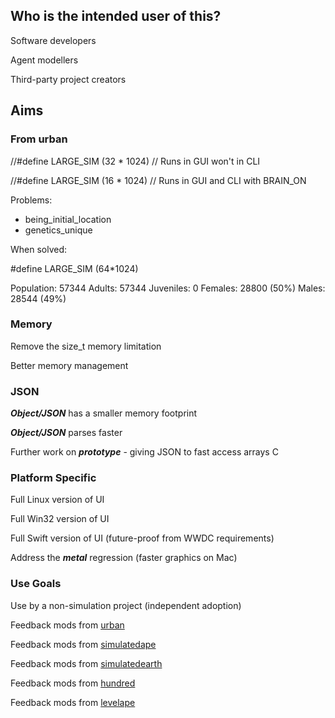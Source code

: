 ## Who is the intended user of this?

Software developers

Agent modellers

Third-party project creators

## Aims

### From urban ###

//#define LARGE_SIM (32 * 1024) 
// Runs in GUI won't in CLI

//#define LARGE_SIM (16 * 1024) 
// Runs in GUI and CLI with BRAIN_ON

Problems:

* being_initial_location
* genetics_unique

When solved:

#define LARGE_SIM (64*1024)

Population: 57344
Adults: 57344   Juveniles: 0
Females: 28800 (50%)   Males: 28544 (49%)

### Memory ###

Remove the size_t memory limitation

Better memory management

### JSON ###

***Object/JSON*** has a smaller memory footprint

***Object/JSON*** parses faster

Further work on ***prototype*** - giving JSON to fast access arrays C

### Platform Specific ###

Full Linux version of UI

Full Win32 version of UI

Full Swift version of UI (future-proof from WWDC requirements)

Address the ***metal*** regression (faster graphics on Mac)

### Use Goals ###

Use by a non-simulation project (independent adoption)

Feedback mods from [urban](https://gitlab.com/barbalet/urban)

Feedback mods from [simulatedape](https://gitlab.com/barbalet/simulatedape)

Feedback mods from [simulatedearth](https://gitlab.com/barbalet/simulatedearth)

Feedback mods from [hundred](https://gitlab.com/barbalet/hundred)

Feedback mods from [levelape](https://gitlab.com/barbalet/levelape)








